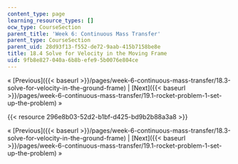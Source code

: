 ```yaml
---
content_type: page
learning_resource_types: []
ocw_type: CourseSection
parent_title: 'Week 6: Continuous Mass Transfer'
parent_type: CourseSection
parent_uid: 28d93f13-f552-de72-9aab-415b7158be8e
title: 18.4 Solve for Velocity in the Moving Frame
uid: 9fb8e827-040a-6b8b-efe9-5b0076e804ce
---
```


« [Previous]({{< baseurl >}}/pages/week-6-continuous-mass-transfer/18.3-solve-for-velocity-in-the-ground-frame) | [Next]({{< baseurl >}}/pages/week-6-continuous-mass-transfer/19.1-rocket-problem-1-set-up-the-problem) »

{{< resource 296e8b03-52d2-b1bf-d425-bd9b2b88a3a8 >}}

« [Previous]({{< baseurl >}}/pages/week-6-continuous-mass-transfer/18.3-solve-for-velocity-in-the-ground-frame) | [Next]({{< baseurl >}}/pages/week-6-continuous-mass-transfer/19.1-rocket-problem-1-set-up-the-problem) »